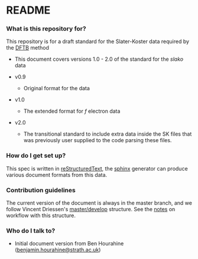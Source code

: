 # README #

### What is this repository for? ###

This repository is for a draft standard for the Slater-Koster data
required by the [DFTB](http://www.dftb.org) method

* This document covers versions 1.0 - 2.0 of the standard for the *slako* data

* v0.9
    * Original format for the data

* v1.0

    * The extended format for *f* electron data

* v2.0
    * The transitional standard to include extra data inside the SK
      files that was previously user supplied to the code parsing
      these files.

### How do I get set up? ###

This spec is written in
[reStructuredText](http://docutils.sourceforge.net/rst.html), the
[sphinx](http://www.sphinx-doc.org/) generator can produce various
document formats from this data.

### Contribution guidelines ###

The current version of the document is always in the master branch,
and we follow Vincent Driessen's
[master/develop](http://nvie.com/posts/a-successful-git-branching-model/)
structure. See the
[notes](https://bitbucket.org/dftbplus/fortyxima/src/a5fd8ea501528457db9f26d24bfc332fa0c597d1/doc/devel/guide/gitworkflow.rst?at=develop&fileviewer=file-view-default)
on workflow with this structure.

### Who do I talk to? ###

* Initial document version from Ben Hourahine
  (benjamin.hourahine@strath.ac.uk)
